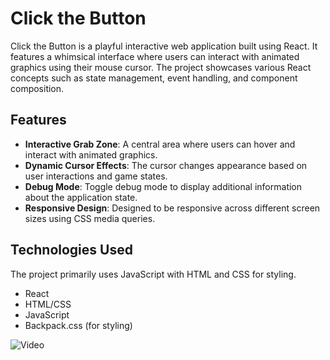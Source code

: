 # Click the Button

Click the Button is a playful interactive web application built using React. It features a whimsical interface where users can interact with animated graphics using their mouse cursor. The project showcases various React concepts such as state management, event handling, and component composition.

## Features

- **Interactive Grab Zone**: A central area where users can hover and interact with animated graphics.
- **Dynamic Cursor Effects**: The cursor changes appearance based on user interactions and game states.
- **Debug Mode**: Toggle debug mode to display additional information about the application state.
- **Responsive Design**: Designed to be responsive across different screen sizes using CSS media queries.

## Technologies Used

The project primarily uses JavaScript with HTML and CSS for styling.
- React
- HTML/CSS
- JavaScript
- Backpack.css (for styling)



![Video](https://github.com/shayanjaviid/Click-The-Button/assets/104303445/cf4ad0a4-4c5e-492f-90d3-e1db08e5a446)

